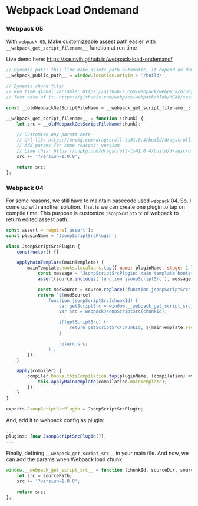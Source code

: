 # Webpack Load Ondemand

### Webpack 05

With `webpack 05`, Make customizeable assest path easier with `__webpack_get_script_filename__` function at run time

Live demo here: https://xaunvih.github.io/webpack-load-ondemand/

```js
// Dynamic path: this line make assets path automatic. It depend on domain name
__webpack_public_path__ = window.location.origin + '/build/';

// Dynamic chunk file:
// Run time global variable: https://github1s.com/webpack/webpack/blob/HEAD/lib/APIPlugin.js
// Test case of it: https://github1s.com/webpack/webpack/blob/HEAD/test/configCases/filename-template/script-src-filename/index.js

const __oldWebpackGetScriptFileName = __webpack_get_script_filename__;

__webpack_get_script_filename__ = function (chunk) {
    let src = __oldWebpackGetScriptFileName(chunk);

    // Customize any params here
    // Url lib: https://unpkg.com/dragscroll-ts@1.0.4/build/dragscroll.min.js
    // Add params for some reasons: version
    // Like this: https://unpkg.com/dragscroll-ts@1.0.4/build/dragscroll.min.js?version=1.0.4
    src += '?version=1.0.0';

    return src;
};
```

### Webpack 04

For some reasons, we still have to maintain basecode used `webpack` 04. So, I come up with another solution. That is we can create one plugin to tap on compile time. This purpose is customize `jsonpScriptSrc` of webpack to return edited assest path.

```js
const assert = require('assert');
const pluginName = 'JsonpScriptSrcPlugin';

class JsonpScriptSrcPlugin {
    constructor() {}

    applyMainTemplate(mainTemplate) {
        mainTemplate.hooks.localVars.tap({ name: pluginName, stage: 1 }, (source, chunk, hash) => {
            const message = "JsonpScriptSrcPlugin: main template bootstrap source doesn't have function jsonpScriptSrc";
            assert(source.includes('function jsonpScriptSrc'), message);

            const modSource = source.replace('function jsonpScriptSrc', 'function webpackJsonpScriptSrc');
            return `${modSource}
                function jsonpScriptSrc(chunkId) {
                    var getScriptSrc = window.__webpack_get_script_src__;
                    var src = webpackJsonpScriptSrc(chunkId);

                    if(getScriptSrc) {
                        return getScriptSrc(chunkId, ${mainTemplate.requireFn}.p, src));
                    }

                    return src;
                }`;
        });
    }

    apply(compiler) {
        compiler.hooks.thisCompilation.tap(pluginName, (compilation) => {
            this.applyMainTemplate(compilation.mainTemplate);
        });
    }
}

exports.JsonpScriptSrcPlugin = JsonpScriptSrcPlugin;
```

And, add it to webpack config as plugin:

```js
...
plugins: [new JsonpScriptSrcPlugin()],
...
```

Finally, defining `__webpack_get_script_src__` in your main file. And now, we can add the params when Webpack load chunk

```js
window.__webpack_get_script_src__ = function (chunkId, sourceDir, sourcePath) {
    let src = sourcePath;
    src += '?version=1.0.0';

    return src;
};
```

